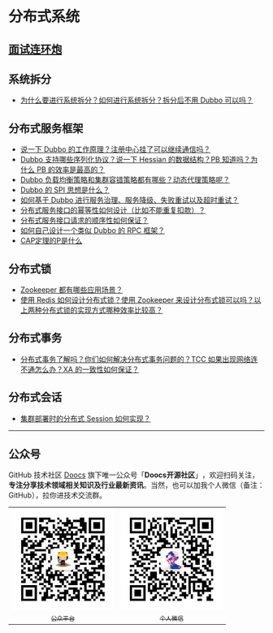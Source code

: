# 分布式系统

## [面试连环炮](/docs/distributed-system/distributed-system-interview.md)

## 系统拆分

* [为什么要进行系统拆分？如何进行系统拆分？拆分后不用 Dubbo 可以吗？](/docs/distributed-system/why-dubbo.md)

## 分布式服务框架

* [说一下 Dubbo 的工作原理？注册中心挂了可以继续通信吗？](/docs/distributed-system/dubbo-operating-principle.md)
* [Dubbo 支持哪些序列化协议？说一下 Hessian 的数据结构？PB 知道吗？为什么 PB 的效率是最高的？](/docs/distributed-system/dubbo-serialization-protocol.md)
* [Dubbo 负载均衡策略和集群容错策略都有哪些？动态代理策略呢？](/docs/distributed-system/dubbo-load-balancing.md)
* [Dubbo 的 SPI 思想是什么？](/docs/distributed-system/dubbo-spi.md)
* [如何基于 Dubbo 进行服务治理、服务降级、失败重试以及超时重试？](/docs/distributed-system/dubbo-service-management.md)
* [分布式服务接口的幂等性如何设计（比如不能重复扣款）？](/docs/distributed-system/distributed-system-idempotency.md)
* [分布式服务接口请求的顺序性如何保证？](/docs/distributed-system/distributed-system-request-sequence.md)
* [如何自己设计一个类似 Dubbo 的 RPC 框架？](/docs/distributed-system/dubbo-rpc-design.md)
* [CAP定理的P是什么](/docs/distributed-system/distributed-system-cap.md)

## 分布式锁

* [Zookeeper 都有哪些应用场景？](/docs/distributed-system/zookeeper-application-scenarios.md)
* [使用 Redis 如何设计分布式锁？使用 Zookeeper 来设计分布式锁可以吗？以上两种分布式锁的实现方式哪种效率比较高？](/docs/distributed-system/distributed-lock-redis-vs-zookeeper.md)

## 分布式事务

* [分布式事务了解吗？你们如何解决分布式事务问题的？TCC 如果出现网络连不通怎么办？XA 的一致性如何保证？](/docs/distributed-system/distributed-transaction.md)

## 分布式会话

* [集群部署时的分布式 Session 如何实现？](/docs/distributed-system/distributed-session.md)

---

## 公众号

GitHub 技术社区 [Doocs](https://github.com/doocs) 旗下唯一公众号「**Doocs开源社区**」​，欢迎扫码关注，**专注分享技术领域相关知识及行业最新资讯**。当然，也可以加我个人微信（备注：GitHub），拉你进技术交流群。

<table>
    <tr>
      <td align="center" style="width: 200px;">
        <a href="https://github.com/doocs">
          <img src="./images/qrcode-for-doocs.jpg" style="width: 400px;"><br>
          <sub>公众平台</sub>
        </a><br>
      </td>
      <td align="center" style="width: 200px;">
        <a href="https://github.com/yanglbme">
          <img src="./images/qrcode-for-yanglbme.jpg" style="width: 400px;"><br>
          <sub>个人微信</sub>
        </a><br>
      </td>
    </tr>
</table>
